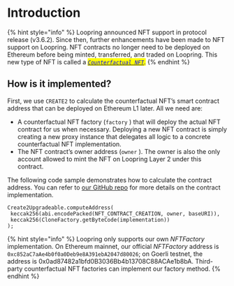 # Introduction

{% hint style="info" %}
Loopring announced NFT support in protocol release (v3.6.2). Since then, further enhancements have been made to NFT support on Loopring. NFT contracts no longer need to be deployed on Ethereum before being minted, transferred, and traded on Loopring. This new type of NFT is called a [_<mark style="color:blue;">`Counterfactual NFT`</mark>_](https://loopring-1.gitbook.io/loopring-university/create-your-nft/minting-nft-on-loopring/requirements-when-minting)<mark style="color:blue;">.</mark>
{% endhint %}

## **How is it implemented?**

First, we use `CREATE2` to calculate the counterfactual NFT’s smart contract address that can be deployed on Ethereum L1 later. All we need are:

* A counterfactual NFT factory (`factory` ) that will deploy the actual NFT contract for us when necessary. Deploying a new NFT contract is simply creating a new proxy instance that delegates all logic to a concrete counterfactual NFT implementation.
* The NFT contract’s owner address (`owner` ). The owner is also the only account allowed to mint the NFT on Loopring Layer 2 under this contract.

The following code sample demonstrates how to calculate the contract address. You can refer to [our GitHub repo](https://github.com/Loopring/Gitbook-Documentation) for more details on the contract implementation.

```
Create2Upgradeable.computeAddress(               
 keccak256(abi.encodePacked(NFT_CONTRACT_CREATION, owner, baseURI)),
 keccak256(CloneFactory.getByteCode(implementation))
);
```

{% hint style="info" %}
Loopring only supports our own _NFTFactory_ implementation. On Ethereum mainnet, our official _NFTFactory_ address is `0xc852aC7aAe4b0f0a0Deb9e8A391ebA2047d80026`; on Goerli testnet, the address is 0x0ad87482a1bfd0B3036Bb4b13708C88ACAe1b8bA. Third-party counterfactual NFT factories can implement our factory method.
{% endhint %}

##

##
